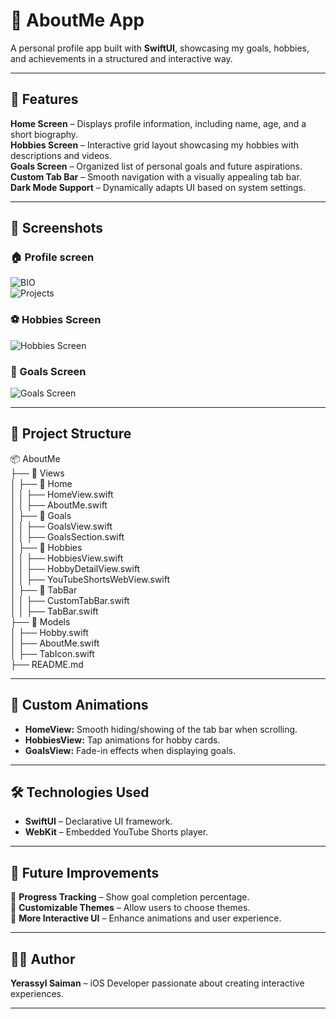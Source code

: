 # 📌 AboutMe App  

A personal profile app built with **SwiftUI**, showcasing my goals, hobbies, and achievements in a structured and interactive way.  

---

## 🚀 Features  

 **Home Screen** – Displays profile information, including name, age, and a short biography.  
 **Hobbies Screen** – Interactive grid layout showcasing my hobbies with descriptions and videos.  
 **Goals Screen** – Organized list of personal goals and future aspirations.  
 **Custom Tab Bar** – Smooth navigation with a visually appealing tab bar.  
 **Dark Mode Support** – Dynamically adapts UI based on system settings.  

---

## 📸 Screenshots  

### 🏠 Profile screen  
![BIO](Screenshots/Profile1.png)  
![Projects](Screenshots/Profile2.png)  

### ⚽ Hobbies Screen  
![Hobbies Screen](Screenshots/Hobbies.png)  

### 🎯 Goals Screen  
![Goals Screen](Screenshots/Goals.png)  

---

## 📂 Project Structure  

📦 AboutMe  
├── 📂 Views  
│   ├── 📂 Home  
│   │   ├── HomeView.swift  
│   │   ├── AboutMe.swift  
│   ├── 📂 Goals  
│   │   ├── GoalsView.swift  
│   │   ├── GoalsSection.swift  
│   ├── 📂 Hobbies  
│   │   ├── HobbiesView.swift  
│   │   ├── HobbyDetailView.swift  
│   │   ├── YouTubeShortsWebView.swift  
│   ├── 📂 TabBar  
│   │   ├── CustomTabBar.swift  
│   │   ├── TabBar.swift  
├── 📂 Models  
│   ├── Hobby.swift  
│   ├── AboutMe.swift  
│   ├── TabIcon.swift  
├── README.md  


---

## 🎨 Custom Animations  

- **HomeView:** Smooth hiding/showing of the tab bar when scrolling.  
- **HobbiesView:** Tap animations for hobby cards.  
- **GoalsView:** Fade-in effects when displaying goals.  

---

## 🛠️ Technologies Used  

- **SwiftUI** – Declarative UI framework.  
- **WebKit** – Embedded YouTube Shorts player.  

---

## 📌 Future Improvements  

🚀 **Progress Tracking** – Show goal completion percentage.  
🚀 **Customizable Themes** – Allow users to choose themes.  
🚀 **More Interactive UI** – Enhance animations and user experience.  

---

## 👨‍💻 Author  

**Yerassyl Saiman** – iOS Developer passionate about creating interactive experiences.  

---



